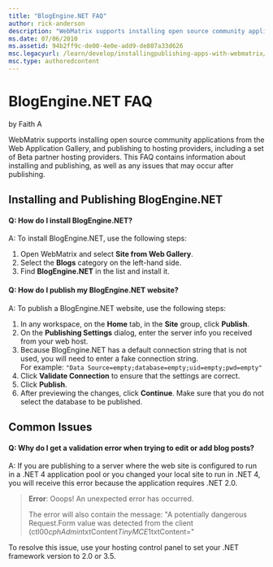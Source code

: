 ```yaml
---
title: "BlogEngine.NET FAQ"
author: rick-anderson
description: "WebMatrix supports installing open source community applications from the Web Application Gallery, and publishing to hosting providers, including a set of Be..."
ms.date: 07/06/2010
ms.assetid: 94b2ff9c-de00-4e0e-add9-de807a33d626
msc.legacyurl: /learn/develop/installingpublishing-apps-with-webmatrix/blogenginenet-faq
msc.type: authoredcontent
---
```

BlogEngine.NET FAQ
====================
by Faith A

WebMatrix supports installing open source community applications from the Web Application Gallery, and publishing to hosting providers, including a set of Beta partner hosting providers. This FAQ contains information about installing and publishing, as well as any issues that may occur after publishing.

## Installing and Publishing BlogEngine.NET

#### Q: How do I install BlogEngine.NET?

A: To install BlogEngine.NET, use the following steps:

1. Open WebMatrix and select **Site from Web Gallery**.
2. Select the **Blogs** category on the left-hand side.
3. Find **BlogEngine.NET** in the list and install it.

#### Q: How do I publish my BlogEngine.NET website?

A: To publish a BlogEngine.NET website, use the following steps:

1. In any workspace, on the **Home** tab, in the **Site** group, click **Publish**.
2. On the **Publishing Settings** dialog, enter the server info you received from your web host.
3. Because BlogEngine.NET has a default connection string that is not used, you will need to enter a fake connection string.   
 For example: `"Data Source=empty;database=empty;uid=empty;pwd=empty"`
4. Click **Validate Connection** to ensure that the settings are correct.
5. Click **Publish**.
6. After previewing the changes, click **Continue**. Make sure that you do not select the database to be published.

## Common Issues

#### Q: Why do I get a validation error when trying to edit or add blog posts?

A: If you are publishing to a server where the web site is configured to run in a .NET 4 application pool or you changed your local site to run in .NET 4, you will receive this error because the application requires .NET 2.0.

> **Error**: Ooops! An unexpected error has occurred.
> 
> The error will also contain the message: "A potentially dangerous Request.Form value was detected from the client (ctl00$cphAdmin$txtContent$TinyMCE1$txtContent="


To resolve this issue, use your hosting control panel to set your .NET framework version to 2.0 or 3.5.